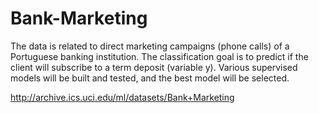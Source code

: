 # Bank-Marketing

The data is related to direct marketing campaigns (phone calls) of a Portuguese banking institution. The classification goal is to predict if the client will subscribe to a term deposit (variable y).
Various supervised models will be built and tested, and the best model will be selected.

http://archive.ics.uci.edu/ml/datasets/Bank+Marketing
